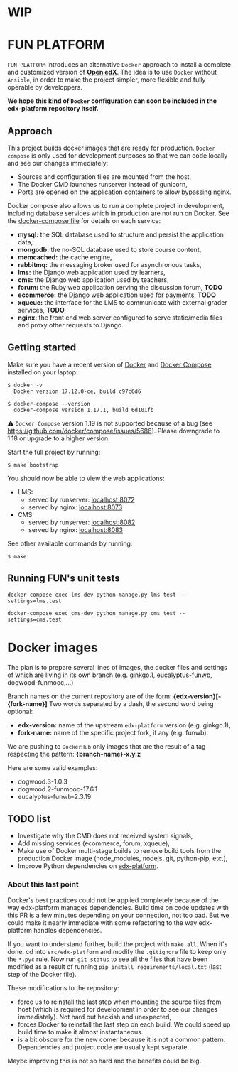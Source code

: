# WIP

# FUN PLATFORM

`FUN PLATFORM` introduces an alternative `Docker` approach to install a complete and customized version of **[Open edX](https://open.edx.org)**. The idea is to use `Docker` without `Ansible`, in order to make the project simpler, more flexible and fully operable by developpers.

**We hope this kind of `Docker` configuration can soon be included in the edx-platform repository itself.**


## Approach

This project builds docker images that are ready for production. `Docker compose` is only used for development purposes so that we can code locally and see our changes immediately:

- Sources and configuration files are mounted from the host,
- The Docker CMD launches runserver instead of gunicorn,
- Ports are opened on the application containers to allow bypassing nginx.

Docker compose also allows us to run a complete project in development, including database services which in production are not run on Docker. See the [docker-compose file](./docker-compose.yml) for details on each service:

- **mysql:** the SQL database used to structure and persist the application data,
- **mongodb:** the no-SQL database used to store course content,
- **memcached:** the cache engine,
- **rabbitmq:** the messaging broker used for asynchronous tasks,
- **lms:** the Django web application used by learners,
- **cms:** the Django web application used by teachers,
- **forum:** the Ruby web application serving the discussion forum, **TODO**
- **ecommerce:** the Django web application used for payments, **TODO**
- **xqueue:** the interface for the LMS to communicate with external grader services, **TODO**
- **nginx:** the front end web server configured to serve static/media files and proxy other requests to Django.


## Getting started

Make sure you have a recent version of [Docker](https://docs.docker.com/install) and [Docker Compose](https://docs.docker.com/compose/install) installed on your laptop:

    $ docker -v
      Docker version 17.12.0-ce, build c97c6d6

    $ docker-compose --version
      docker-compose version 1.17.1, build 6d101fb

⚠️ `Docker Compose` version 1.19 is not supported because of a bug (see https://github.com/docker/compose/issues/5686). Please downgrade to 1.18 or upgrade to a higher version.

Start the full project by running:

    $ make bootstrap

You should now be able to view the web applications:

- LMS:
    * served by runserver: [localhost:8072](http://localhost:8072)
    * served by nginx: [localhost:8073](http://localhost:8073)
- CMS:
    * served by runserver: [localhost:8082](http://localhost:8082)
    * served by nginx: [localhost:8083](http://localhost:8083)

See other available commands by running:

    $ make

## Running FUN's unit tests

    docker-compose exec lms-dev python manage.py lms test --settings=lms.test

    docker-compose exec cms-dev python manage.py cms test --settings=cms.test

# Docker images

The plan is to prepare several lines of images, the docker files and settings of which are living in its own branch (e.g. ginkgo.1, eucalyptus-funwb, dogwood-funmooc,...)

Branch names on the current repository are of the form: **{edx-version}[-{fork-name}]**
Two words separated by a dash, the second word being optional:
- **edx-version:** name of the upstream `edx-platform` version (e.g. ginkgo.1),
- **fork-name:** name of the specific project fork, if any (e.g. funwb).

We are pushing to `DockerHub` only images that are the result of a tag respecting the pattern: **{branch-name}-x.y.z**

Here are some valid examples:

- dogwood.3-1.0.3
- dogwood.2-funmooc-17.6.1
- eucalyptus-funwb-2.3.19


## TODO list

- Investigate why the CMD does not received system signals,
- Add missing services (ecommerce, forum, xqueue),
- Make use of Docker multi-stage builds to remove build tools from the production Docker image (node_modules, nodejs, git, python-pip, etc.),
- Improve Python dependencies on [edx-platform](https://github.com/edx/edx-platform).

### About this last point

Docker's best practices could not be applied completely because of the way edx-platform manages dependencies. Build time on code updates with this PR is a few minutes depending on your connection, not too bad. But we could make it nearly immediate with some refactoring to the way edx-platform handles dependencies.

If you want to understand further, build the project with `make all`. When it's done, cd into `src/edx-platform` and modify the `.gitignore` file to keep only the `*.pyc` rule. Now run `git status` to see all the files that have been modified as a result of running `pip install requirements/local.txt` (last step of the Docker file).

These modifications to the repository:

- force us to reinstall the last step when mounting the source files from host (which is required for development in order to see our changes immediately). Not hard but hackish and unexpected,
- forces Docker to reinstall the last step on each build. We could speed up build time to make it almost instantaneous.
- is a bit obscure for the new comer because it is not a common pattern. Dependencies and project code are usually kept separate.

Maybe improving this is not so hard and the benefits could be big.
